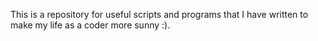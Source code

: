 This is a repository for useful scripts and programs that I have written to make my life as a coder more sunny :).
